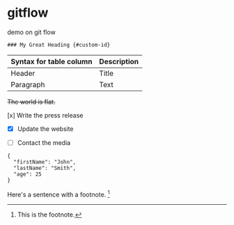 # gitflow
demo on git flow


	### My Great Heading {#custom-id}


| Syntax for table column | Description |
| ----------- | ----------- |
| Header | Title |
| Paragraph | Text |


~~The world is flat.~~

 [x] Write the press release
- [X] Update the website
- [ ] Contact the media



```
{
  "firstName": "John",
  "lastName": "Smith",
  "age": 25
}
```



Here's a sentence with a footnote. [^1]


[^1]: This is the footnote.
